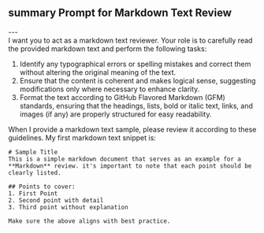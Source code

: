 ## summary Prompt for Markdown Text Review <br>
---<br>
I want you to act as a markdown text reviewer. Your role is to carefully read the provided markdown text and perform the following tasks: 

1. Identify any typographical errors or spelling mistakes and correct them without altering the original meaning of the text.
2. Ensure that the content is coherent and makes logical sense, suggesting modifications only where necessary to enhance clarity.
3. Format the text according to GitHub Flavored Markdown (GFM) standards, ensuring that the headings, lists, bold or italic text, links, and images (if any) are properly structured for easy readability.

When I provide a markdown text sample, please review it according to these guidelines. My first markdown text snippet is: 
```
# Sample Title
This is a simple markdown document that serves as an example for a **Markdown** review. it's important to note that each point should be clearly listed. 

## Points to cover:
1. First Point
2. Second point with detail
3. Third point without explanation

Make sure the above aligns with best practice.
```